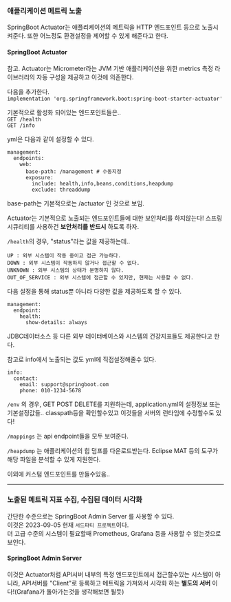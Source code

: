 ### 애플리케이션 메트릭 노출    
SpringBoot Actuator는 애플리케이션의 메트릭을 HTTP 엔드포인트 등으로 노출시켜준다. 또한 어느정도 환경설정을 제어할 수 있게 해준다고 한다.  

#### SpringBoot Actuator  
참고. Actuator는 Micrometer라는 JVM 기반 애플리케이션을 위한 metrics 측정 라이브러리의 자동 구성을 제공하고 이것에 의존한다.  

다음을 추가한다.  
`implementation 'org.springframework.boot:spring-boot-starter-actuator'`  

기본적으로 활성화 되어있는 엔드포인트들은..  
`GET /health`  
`GET /info`  

yml은 다음과 같이 설정할 수 있다.  
```
management:
  endpoints:
    web:
      base-path: /management # 수동지정
      exposure:
        include: health,info,beans,conditions,heapdump
        exclude: threaddump
```
base-path는 기본적으로는 /actuator 인 것으로 보임.  

Actuator는 기본적으로 노출되는 엔드포인트들에 대한 보안처리를 하지않는다! 스프링시큐리티를 사용하건 **보안처리를 반드시** 하도록 하자.  

`/health`의 경우, "status"라는 값을 제공하는데..  
```
UP : 외부 시스템이 작동 중이고 접근 가능하다.
DOWN : 외부 시스템이 작동하지 않거나 접근할 수 없다.
UNKNOWN : 외부 시스템의 상태가 분명하지 않다.
OUT_OF_SERVICE : 외부 시스템에 접근할 수 있지만, 현재는 사용할 수 없다.
```  

다음 설정을 통해 status뿐 아니라 다양한 값을 제공하도록 할 수 있다.  
```
management:
  endpoint:
    health:
      show-details: always
```

JDBC데이터소스 등 다른 외부 데이터베이스와 시스템의 건강지표들도 제공한다고 한다.  

참고로 info에서 노출되는 값도 yml에 직접설정해줄수 있다.  
```
info:
  contact:
    email: support@springboot.com
    phone: 010-1234-5678
```  

`/env` 의 경우, GET POST DELETE를 지원하는데, application.yml의 설정정보 또는 기본설정값들.. classpath등을 확인할수있고 이것들을 서버의 런타임에 수정할수도 있다!  

`/mappings` 는 api endpoint들을 모두 보여준다.  

`/heapdump` 는 애플리케이션의 힙 덤프를 다운로드받는다. Eclipse MAT 등의 도구가 해당 파일을 분석할 수 있게 지원한다.  

이외에 커스텀 엔드포인트를 만들수있음..  


---  

### 노출된 메트릭 지표 수집, 수집된 데이터 시각화  
간단한 수준으로는 SpringBoot Admin Server 를 사용할 수 있다.  
이것은 2023-09-05 현재 `서드파티 프로젝트`이다.  
더 고급 수준의 시스템이 필요할때 Prometheus, Grafana 등을 사용할 수 있는것으로 보인다.  

#### SpringBoot Admin Server  
이것은 Actuator처럼 API서버 내부의 특정 엔드포인트에서 접근할수있는 시스템이 아니라, API서버를 "Client"로 등록하고 메트릭을 가져와서 시각화 하는 **별도의 서버** 이다!(Grafana가 돌아가는것을 생각해보면 될듯)  

